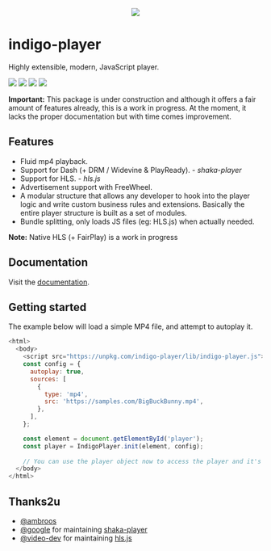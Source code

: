 <p align="center">
  <a href="https://github.com/matvp91/indigo-player">
    <img align="center" src="https://raw.githubusercontent.com/matvp91/indigo-player/master/docs/indigo-player.png">
  </a>
</p>

# indigo-player

Highly extensible, modern, JavaScript player.

[![](https://img.shields.io/npm/v/indigo-player.svg)](https://www.npmjs.com/package/indigo-player)
[![](https://img.shields.io/github/license/matvp91/indigo-player.svg)](https://github.com/matvp91/indigo-player)
[![](https://img.shields.io/snyk/vulnerabilities/github/matvp91/indigo-player.svg)](https://github.com/matvp91/indigo-player)
[![](https://img.shields.io/npm/types/indigo-player.svg)](https://www.npmjs.com/package/indigo-player)

**Important:** This package is under construction and although it offers a fair amount of features already, this is a work in progress. At the moment, it lacks the proper documentation but with time comes improvement.

## Features

* Fluid mp4 playback.
* Support for Dash (+ DRM / Widevine & PlayReady). - *shaka-player*
* Support for HLS. - *hls.js*
* Advertisement support with FreeWheel.
* A modular structure that allows any developer to hook into the player logic and write custom business rules and extensions. Basically the entire player structure is built as a set of modules.
* Bundle splitting, only loads JS files (eg: HLS.js) when actually needed.

**Note:** Native HLS (+ FairPlay) is a work in progress

## Documentation

Visit the [documentation](https://matvp91.github.io/indigo-player).

## Getting started

The example below will load a simple MP4 file, and attempt to autoplay it.

```javascript
<html>
  <body>
    <script src="https://unpkg.com/indigo-player/lib/indigo-player.js"></script>
    const config = {
      autoplay: true,
      sources: [
        {
          type: 'mp4',
          src: 'https://samples.com/BigBuckBunny.mp4',
        },
      ],
    };

    const element = document.getElementById('player');
    const player = IndigoPlayer.init(element, config);
    
    // You can use the player object now to access the player and it's methods (play, pause, ...)
  </body>
</html>

```

## Thanks2u
* [@ambroos](https://github.com/ambroos)
* [@google](https://github.com/google) for maintaining [shaka-player](https://github.com/google/shaka-player)
* [@video-dev](https://github.com/video-dev) for maintaining [hls.js](https://github.com/video-dev/hls.js/)
